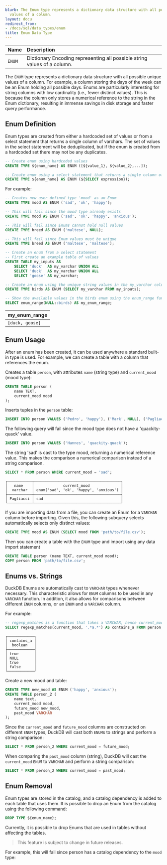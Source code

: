 ```yaml
---
blurb: The Enum type represents a dictionary data structure with all possible unique
  values of a column.
layout: docu
redirect_from:
- /docs/sql/data_types/enum
title: Enum Data Type
---
```


<div class="narrow_table"></div>

| Name | Description |
|:--|:-----|
| `ENUM` | Dictionary Encoding representing all possible string values of a column. |

The `ENUM` type represents a dictionary data structure with all possible unique values of a column. For example, a column storing the days of the week can be an Enum holding all possible days. Enums are particularly interesting for string columns with low cardinality (i.e., fewer distinct values). This is because the column only stores a numerical reference to the string in the Enum dictionary, resulting in immense savings in disk storage and faster query performance.

## Enum Definition

Enum types are created from either a hardcoded set of values or from a select statement that returns a single column of varchars. The set of values in the select statement will be deduplicated, but if the enum is created from a hardcoded set there may not be any duplicates.
```sql
-- Create enum using hardcoded values
CREATE TYPE ${enum_name} AS ENUM ([${value_1}, ${value_2},...]);

-- Create enum using a select statement that returns a single column of varchars
CREATE TYPE ${enum_name} AS ENUM (${SELECT expression});
```
For example:
```sql
-- Creates new user defined type 'mood' as an Enum
CREATE TYPE mood AS ENUM ('sad', 'ok', 'happy');

-- This will fail since the mood type already exists
CREATE TYPE mood AS ENUM ('sad', 'ok', 'happy', 'anxious');

-- This will fail since Enums cannot hold null values
CREATE TYPE breed AS ENUM ('maltese', NULL);

-- This will fail since Enum values must be unique
CREATE TYPE breed AS ENUM ('maltese', 'maltese');

-- Create an enum from a select statement
-- First create an example table of values
CREATE TABLE my_inputs AS 
    SELECT 'duck'  AS my_varchar UNION ALL
    SELECT 'duck'  AS my_varchar UNION ALL
    SELECT 'goose' AS my_varchar;

-- Create an enum using the unique string values in the my_varchar column
CREATE TYPE birds AS ENUM (SELECT my_varchar FROM my_inputs);

-- Show the available values in the birds enum using the enum_range function
SELECT enum_range(NULL::birds) AS my_enum_range;
```

<div class="narrow_table"></div>

|  my_enum_range  |
|-----------------|
| `[duck, goose]` |

## Enum Usage

After an enum has been created, it can be used anywhere a standard built-in type is used. For example, we can create a table with a column that references the enum.

Creates a table `person`, with attributes `name` (string type) and `current_mood` (mood type):

```sql
CREATE TABLE person (
    name TEXT,
    current_mood mood
);
```

Inserts tuples in the `person` table:

```sql
INSERT INTO person VALUES ('Pedro', 'happy'), ('Mark', NULL), ('Pagliacci', 'sad'), ('Mr. Mackey', 'ok');
```

The following query will fail since the mood type does not have a 'quackity-quack' value.

```sql
INSERT INTO person VALUES ('Hannes', 'quackity-quack');
```

The string 'sad' is cast to the type mood, returning a numerical reference value.
This makes the comparison a numerical comparison instead of a string comparison.
```sql
SELECT * FROM person WHERE current_mood = 'sad';
```
```text
┌───────────┬───────────────────────────────────────┐
│   name    │             current_mood              │
│  varchar  │ enum('sad', 'ok', 'happy', 'anxious') │
├───────────┼───────────────────────────────────────┤
│ Pagliacci │ sad                                   │
└───────────┴───────────────────────────────────────┘
```

If you are importing data from a file, you can create an Enum for a `VARCHAR` column before importing.
Given this, the following subquery selects automatically selects only distinct values:

```sql
CREATE TYPE mood AS ENUM (SELECT mood FROM 'path/to/file.csv');
```

Then you can create a table with the `ENUM` type and import using any data import statement

```sql
CREATE TABLE person (name TEXT, current_mood mood);
COPY person FROM 'path/to/file.csv';
```

## Enums vs. Strings

DuckDB Enums are automatically cast to `VARCHAR` types whenever necessary. This characteristic allows for `ENUM` columns to be used in any `VARCHAR` function. In addition, it also allows for comparisons between different `ENUM` columns, or an `ENUM` and a `VARCHAR` column.

For example:

```sql
-- regexp_matches is a function that takes a VARCHAR, hence current_mood is cast to VARCHAR
SELECT regexp_matches(current_mood, '.*a.*') AS contains_a FROM person;
```
```text
┌────────────┐
│ contains_a │
│  boolean   │
├────────────┤
│ true       │
│ NULL       │
│ true       │
│ false      │
└────────────┘
```

Create a new mood and table:

```sql
CREATE TYPE new_mood AS ENUM ('happy', 'anxious');
CREATE TABLE person_2 (
    name text,
    current_mood mood,
    future_mood new_mood,
    past_mood VARCHAR
);
```

Since the `current_mood` and `future_mood` columns are constructed on different `ENUM` types, DuckDB will cast both `ENUM`s to strings and perform a string comparison:

```sql
SELECT * FROM person_2 WHERE current_mood = future_mood;
```

When comparing the `past_mood` column (string), DuckDB will cast the `current_mood` `ENUM` to `VARCHAR` and perform a string comparison:

```sql
SELECT * FROM person_2 WHERE current_mood = past_mood;
```

## Enum Removal

Enum types are stored in the catalog, and a catalog dependency is added to each table that uses them. It is possible to drop an Enum from the catalog using the following command:

```sql
DROP TYPE ${enum_name};
```

Currently, it is possible to drop Enums that are used in tables without affecting the tables.

> This feature is subject to change in future releases.
<!-- any dependent must be removed before dropping the enum, or the enum must be dropped with the additional `CASCADE` parameter.-->

For example, this will fail since person has a catalog dependency to the `mood` type:

<!--
```sql
DROP TYPE mood;
```

```sql
DROP TABLE person;
DROP TABLE person_2;
```
-- This successfully removes the mood type.
DROP TYPE mood;
```

Another option would be to use cascading `DROP`, which drops the type and its dependents.

```sql
DROP TYPE mood CASCADE;
```
-->
